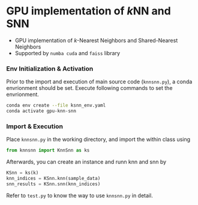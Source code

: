 # GPU implementation of *k*NN and SNN 

- GPU implementation of $k$-Nearest Neighbors and Shared-Nearest Neighbors 
- Supported by `numba cuda` and `faiss` library

### Env Initialization & Activation

Prior to the import and execution of main source code (`knnsnn.py`), a conda envrionment should be set. Execute following commands to set the envrionment.

```sh
conda env create --file ksnn_env.yaml
conda activate gpu-knn-snn
```

### Import & Execution

Place `knnsnn.py` in the working directory, and import the within class using

```python
from knnsnn import KnnSnn as ks
```

Afterwards, you can create an instance and runn knn and snn by 

```python
KSnn = ks(k)
knn_indices = KSnn.knn(sample_data)
snn_results = KSnn.snn(knn_indices)
```

Refer to `test.py` to know the way to use `knnsnn.py` in detail.

